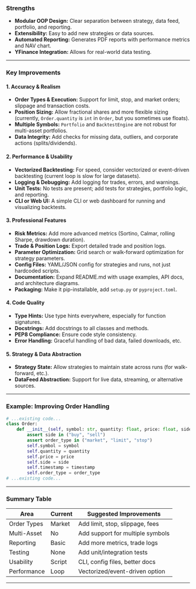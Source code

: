 ### Strengths

- **Modular OOP Design:** Clear separation between strategy, data feed, portfolio, and reporting.
- **Extensibility:** Easy to add new strategies or data sources.
- **Automated Reporting:** Generates PDF reports with performance metrics and NAV chart.
- **YFinance Integration:** Allows for real-world data testing.

---

### Key Improvements

#### 1. **Accuracy & Realism**
- **Order Types & Execution:** Support for limit, stop, and market orders; slippage and transaction costs.
- **Position Sizing:** Allow fractional shares and more flexible sizing (currently, `Order.quantity` is `int` in `Order`, but you sometimes use floats).
- **Multiple Symbols:** `Portfolio` and `BacktestEngine` are not robust for multi-asset portfolios.
- **Data Integrity:** Add checks for missing data, outliers, and corporate actions (splits/dividends).

#### 2. **Performance & Usability**
- **Vectorized Backtesting:** For speed, consider vectorized or event-driven backtesting (current loop is slow for large datasets).
- **Logging & Debugging:** Add logging for trades, errors, and warnings.
- **Unit Tests:** No tests are present; add tests for strategies, portfolio logic, and reporting.
- **CLI or Web UI:** A simple CLI or web dashboard for running and visualizing backtests.

#### 3. **Professional Features**
- **Risk Metrics:** Add more advanced metrics (Sortino, Calmar, rolling Sharpe, drawdown duration).
- **Trade & Position Logs:** Export detailed trade and position logs.
- **Parameter Optimization:** Grid search or walk-forward optimization for strategy parameters.
- **Config Files:** YAML/JSON config for strategies and runs, not just hardcoded scripts.
- **Documentation:** Expand README.md with usage examples, API docs, and architecture diagrams.
- **Packaging:** Make it pip-installable, add `setup.py` or `pyproject.toml`.

#### 4. **Code Quality**
- **Type Hints:** Use type hints everywhere, especially for function signatures.
- **Docstrings:** Add docstrings to all classes and methods.
- **PEP8 Compliance:** Ensure code style consistency.
- **Error Handling:** Graceful handling of bad data, failed downloads, etc.

#### 5. **Strategy & Data Abstraction**
- **Strategy State:** Allow strategies to maintain state across runs (for walk-forward, etc.).
- **DataFeed Abstraction:** Support for live data, streaming, or alternative sources.

---

### Example: Improving Order Handling

```python
# ...existing code...
class Order:
    def __init__(self, symbol: str, quantity: float, price: float, side: str, timestamp: pd.Timestamp, order_type: str = "market"):
        assert side in ("buy", "sell")
        assert order_type in ("market", "limit", "stop")
        self.symbol = symbol
        self.quantity = quantity
        self.price = price
        self.side = side
        self.timestamp = timestamp
        self.order_type = order_type
# ...existing code...
```

---

### Summary Table

| Area                | Current | Suggested Improvements                |
|---------------------|---------|---------------------------------------|
| Order Types         | Market  | Add limit, stop, slippage, fees       |
| Multi-Asset         | No      | Add support for multiple symbols      |
| Reporting           | Basic   | Add more metrics, trade logs          |
| Testing             | None    | Add unit/integration tests            |
| Usability           | Script  | CLI, config files, better docs        |
| Performance         | Loop    | Vectorized/event-driven option        |

---

